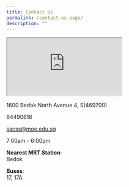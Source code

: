 ```yaml
---
title: Contact Us
permalink: /contact-us-page/
description: ""
---
```


<iframe src="https://www.google.com/maps/embed/v1/place?q=st+anthony%27s+canossian+secondary&amp;key=AIzaSyD09zQ9PNDNNy9TadMuzRV_UsPUoWKntt8" aria-hidden="true"></iframe>

1600 Bedok North Avenue 4, S(469700)

64490616


[sacss@moe.edu.sg](mailto:sacss@moe.edu.sg)

7:00am - 6:00pm

**Nearest MRT Station**:  
Bedok

**Buses**:  
17, 17A